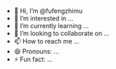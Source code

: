 - 👋 Hi, I’m @fufengzhimu
- 👀 I’m interested in ...
- 🌱 I’m currently learning ...
- 💞️ I’m looking to collaborate on ...
- 📫 How to reach me ...
- 😄 Pronouns: ...
- ⚡ Fun fact: ...

<!---
fufengzhimu/fufengzhimu is a ✨ special ✨ repository because its `README.md` (this file) appears on your GitHub profile.
You can click the Preview link to take a look at your changes.
--->
